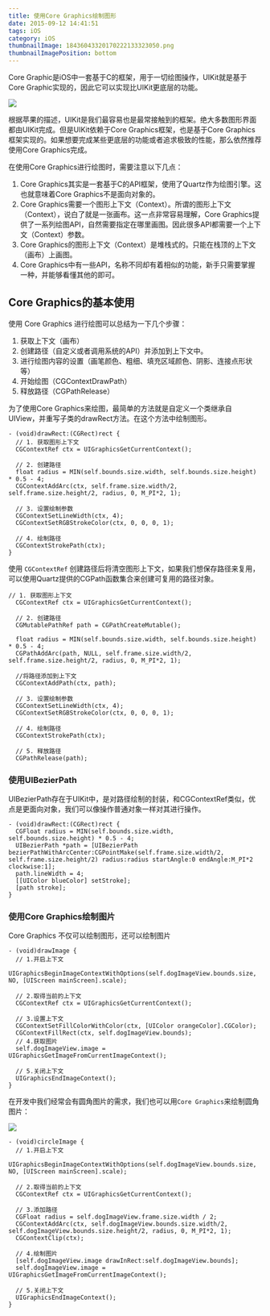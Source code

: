 ```yaml
---
title: 使用Core Graphics绘制图形
date: 2015-09-12 14:41:51
tags: iOS
category: iOS
thumbnailImage: 18436043320170222133323050.png
thumbnailImagePosition: bottom
---
```

Core Graphic是iOS中一套基于C的框架，用于一切绘图操作，UIKit就是基于Core Graphic实现的，因此它可以实现比UIKit更底层的功能。

<!--more-->

![](18436043320170222133323050.png)

根据苹果的描述，UIKit是我们最容易也是最常接触到的框架。绝大多数图形界面都由UIKit完成。但是UIKit依赖于Core Graphics框架，也是基于Core Graphics框架实现的。如果想要完成某些更底层的功能或者追求极致的性能，那么依然推荐使用Core Graphics完成。

在使用Core Graphics进行绘图时，需要注意以下几点：

1. Core Graphics其实是一套基于C的API框架，使用了Quartz作为绘图引擎。这也就意味着Core Graphics不是面向对象的。
2. Core Graphics需要一个图形上下文（Context）。所谓的图形上下文（Context），说白了就是一张画布。这一点非常容易理解，Core Graphics提供了一系列绘图API，自然需要指定在哪里画图。因此很多API都需要一个上下文（Context）参数。
3. Core Graphics的图形上下文（Context）是堆栈式的。只能在栈顶的上下文（画布）上画图。
4. Core Graphics中有一些API，名称不同却有着相似的功能，新手只需要掌握一种，并能够看懂其他的即可。

## Core Graphics的基本使用
使用 Core Graphics 进行绘图可以总结为一下几个步骤：
1. 获取上下文（画布）
2. 	创建路径（自定义或者调用系统的API）并添加到上下文中。
3. 进行绘图内容的设置（画笔颜色、粗细、填充区域颜色、阴影、连接点形状等）
4. 开始绘图（CGContextDrawPath）
5. 释放路径（CGPathRelease）

为了使用Core Graphics来绘图，最简单的方法就是自定义一个类继承自UIView，并重写子类的drawRect方法。在这个方法中绘制图形。
```
- (void)drawRect:(CGRect)rect {
  // 1. 获取图形上下文
  CGContextRef ctx = UIGraphicsGetCurrentContext();
  
  // 2. 创建路径
  float radius = MIN(self.bounds.size.width, self.bounds.size.height) * 0.5 - 4;
  CGContextAddArc(ctx, self.frame.size.width/2, self.frame.size.height/2, radius, 0, M_PI*2, 1);
  
  // 3. 设置绘制参数
  CGContextSetLineWidth(ctx, 4);
  CGContextSetRGBStrokeColor(ctx, 0, 0, 0, 1);
  
  // 4. 绘制路径
  CGContextStrokePath(ctx);
}
```
使用 `CGContextRef` 创建路径后将清空图形上下文，如果我们想保存路径来复用，可以使用Quartz提供的CGPath函数集合来创建可复用的路径对象。
```
// 1. 获取图形上下文
  CGContextRef ctx = UIGraphicsGetCurrentContext();
  
  // 2. 创建路径
  CGMutablePathRef path = CGPathCreateMutable();
  
  float radius = MIN(self.bounds.size.width, self.bounds.size.height) * 0.5 - 4;
  CGPathAddArc(path, NULL, self.frame.size.width/2, self.frame.size.height/2, radius, 0, M_PI*2, 1);
  
  //将路径添加到上下文
  CGContextAddPath(ctx, path);
  
  // 3. 设置绘制参数
  CGContextSetLineWidth(ctx, 4);
  CGContextSetRGBStrokeColor(ctx, 0, 0, 0, 1);
  
  // 4. 绘制路径
  CGContextStrokePath(ctx);
  
  // 5. 释放路径
  CGPathRelease(path);
```

### 使用UIBezierPath
UIBezierPath存在于UIKit中，是对路径绘制的封装，和CGContextRef类似，优点是更面向对象，我们可以像操作普通对象一样对其进行操作。
```
- (void)drawRect:(CGRect)rect {
  CGFloat radius = MIN(self.bounds.size.width, self.bounds.size.height) * 0.5 - 4;
  UIBezierPath *path = [UIBezierPath bezierPathWithArcCenter:CGPointMake(self.frame.size.width/2, self.frame.size.height/2) radius:radius startAngle:0 endAngle:M_PI*2 clockwise:1];
  path.lineWidth = 4;
  [[UIColor blueColor] setStroke];
  [path stroke];
}
```

### 使用Core Graphics绘制图片

Core Graphics 不仅可以绘制图形，还可以绘制图片
```
- (void)drawImage {
  // 1.开启上下文
  UIGraphicsBeginImageContextWithOptions(self.dogImageView.bounds.size, NO, [UIScreen mainScreen].scale);
  
  // 2.取得当前的上下文
  CGContextRef ctx = UIGraphicsGetCurrentContext();
  
  // 3.设置上下文
  CGContextSetFillColorWithColor(ctx, [UIColor orangeColor].CGColor);
  CGContextFillRect(ctx, self.dogImageView.bounds);
  // 4.获取图片
  self.dogImageView.image = UIGraphicsGetImageFromCurrentImageContext();
  
  // 5.关闭上下文
  UIGraphicsEndImageContext();
}
```
在开发中我们经常会有圆角图片的需求，我们也可以用`Core Graphics`来绘制圆角图片：

![](18436043320170222164112080.png)

```
- (void)circleImage {
  // 1.开启上下文
  UIGraphicsBeginImageContextWithOptions(self.dogImageView.bounds.size, NO, [UIScreen mainScreen].scale);
  
  // 2.取得当前的上下文
  CGContextRef ctx = UIGraphicsGetCurrentContext();
  
  // 3.添加路径
  CGFloat radius = self.dogImageView.frame.size.width / 2;
  CGContextAddArc(ctx, self.dogImageView.bounds.size.width/2, self.dogImageView.bounds.size.height/2, radius, 0, M_PI*2, 1);
  CGContextClip(ctx);
  
  // 4.绘制图片
  [self.dogImageView.image drawInRect:self.dogImageView.bounds];
  self.dogImageView.image = UIGraphicsGetImageFromCurrentImageContext();
  
  // 5.关闭上下文
  UIGraphicsEndImageContext();
}
```



